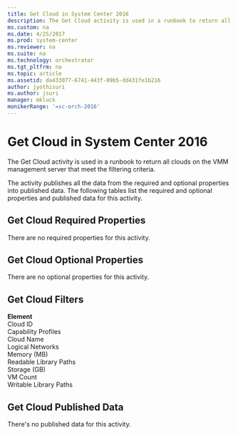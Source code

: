 ```yaml
---
title: Get Cloud in System Center 2016
description: The Get Cloud activity is used in a runbook to return all clouds on the VMM management server that meet the filtering criteria. The activity publishes all of the data from the required and optional properties into published data.
ms.custom: na
ms.date: 4/25/2017
ms.prod: system-center
ms.reviewer: na
ms.suite: na
ms.technology: orchestrator
ms.tgt_pltfrm: na
ms.topic: article
ms.assetid: da433077-6741-443f-89b5-dd431fe1b216
author: jyothisuri
ms.author: jsuri
manager: mkluck
monikerRange: '=sc-orch-2016'
---
```


# Get Cloud in System Center 2016

The Get Cloud activity is used in a runbook to return all clouds on the VMM management server that meet the filtering criteria.

The activity publishes all the data from the required and optional properties into published data. The following tables list the required and optional properties and published data for this activity.

## Get Cloud Required Properties

There are no required properties for this activity.

## Get Cloud Optional Properties

There are no optional properties for this activity.

## Get Cloud Filters

**Element**<br>
Cloud ID<br>Capability Profiles<br>Cloud Name<br>Logical Networks<br>Memory (MB)<br>Readable Library Paths<br>Storage (GB)<br>VM Count<br>Writable Library Paths

## Get Cloud Published Data

There's no published data for this activity.
